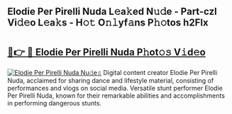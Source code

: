 ## Elodie Per Pirelli Nuda L𝚎a𝚔ed N𝚞𝚍e - Part-czl Vi𝚍𝚎o L𝚎a𝚔s - H𝚘𝚝 O𝚗𝚕yf𝚊ns P𝚑𝚘tos h2Flx

# <h2><a href="http://kfdf9s.oniu.top/?m=Elodie+Per+Pirelli+Nuda">🔗👉 🔴 Elodie Per Pirelli Nuda P𝚑ot𝚘𝚜 V𝚒d𝚎o</a></h2>

[![Elodie Per Pirelli Nuda Nu𝚍e𝚜](https://i.imgur.com/0qMVB7G.gif)](http://kfdf9s.oniu.top/?m=Elodie+Per+Pirelli+Nuda)
Digital content creator Elodie Per Pirelli Nuda, acclaimed for sharing dance and lifestyle material, consisting of performances and vlogs on social media. Versatile stunt performer Elodie Per Pirelli Nuda, known for their remarkable abilities and accomplishments in performing dangerous stunts.  
